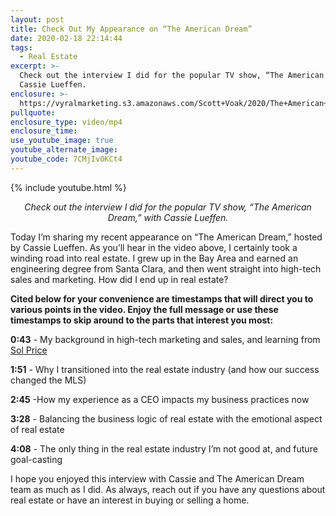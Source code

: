 ```yaml
---
layout: post
title: Check Out My Appearance on “The American Dream”
date: 2020-02-18 22:14:44
tags:
  - Real Estate
excerpt: >-
  Check out the interview I did for the popular TV show, “The American Dream,” with
  Cassie Lueffen.
enclosure: >-
  https://vyralmarketing.s3.amazonaws.com/Scott+Voak/2020/The+American+Dream+interviews+Scott+Voak+upon+his+joining+the+show-+What+Makes+Him+Different.mp4
pullquote:
enclosure_type: video/mp4
enclosure_time:
use_youtube_image: true
youtube_alternate_image:
youtube_code: 7CMjIv0KCt4
---
```


{% include youtube.html %}

<p style="text-align: center;"><em>Check out the interview I did for the popular TV show, “The American Dream,” with Cassie Lueffen.</em></p>

Today I’m sharing my recent appearance on “The American Dream,” hosted by Cassie Lueffen. As you’ll hear in the video above, I certainly took a winding road into real estate. I grew up in the Bay Area and earned an engineering degree from Santa Clara, and then went straight into high-tech sales and marketing. How did I end up in real estate?&nbsp;

**Cited below for your convenience are timestamps that will direct you to various points in the video. Enjoy the full message or use these timestamps to skip around to the parts that interest you most:&nbsp;**

**0:43** - My background in high-tech marketing and sales, and learning from [Sol Price](https://www.nytimes.com/2009/12/16/business/16price.html)

**1:51** - Why I transitioned into the real estate industry (and how our success changed the MLS)&nbsp;

**2:45** -How my experience as a CEO impacts my business practices now

**3:28** - Balancing the business logic of real estate with the emotional aspect of real estate&nbsp;

**4:08** - The only thing in the real estate industry I’m not good at, and future goal-casting&nbsp;

I hope you enjoyed this interview with Cassie and The American Dream team as much as I did. As always, reach out if you have any questions about real estate or have an interest in buying or selling a home.